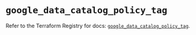 # `google_data_catalog_policy_tag`

Refer to the Terraform Registry for docs: [`google_data_catalog_policy_tag`](https://registry.terraform.io/providers/hashicorp/google-beta/6.8.0/docs/resources/google_data_catalog_policy_tag).
